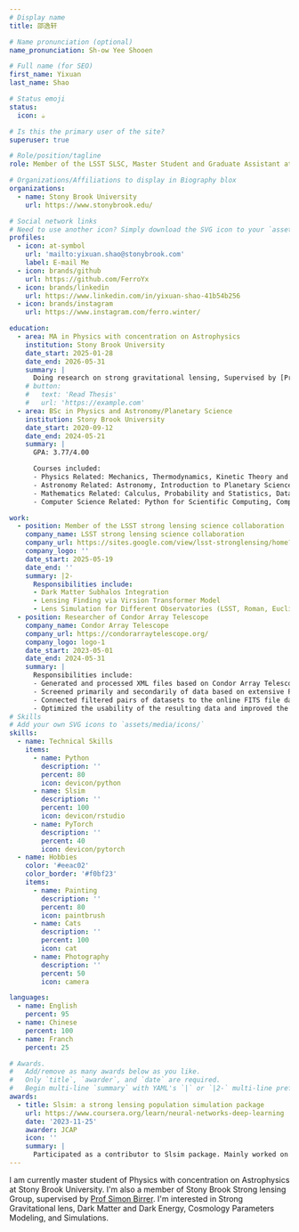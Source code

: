 ```yaml
---
# Display name
title: 邵逸轩

# Name pronunciation (optional)
name_pronunciation: Sh-ow Yee Shooen

# Full name (for SEO)
first_name: Yixuan
last_name: Shao

# Status emoji
status:
  icon: ☕️

# Is this the primary user of the site?
superuser: true

# Role/position/tagline
role: Member of the LSST SLSC, Master Student and Graduate Assistant at SBU

# Organizations/Affiliations to display in Biography blox
organizations:
  - name: Stony Brook University
    url: https://www.stonybrook.edu/

# Social network links
# Need to use another icon? Simply download the SVG icon to your `assets/media/icons/` folder.
profiles:
  - icon: at-symbol
    url: 'mailto:yixuan.shao@stonybrook.com'
    label: E-mail Me
  - icon: brands/github
    url: https://github.com/FerroYx
  - icon: brands/linkedin
    url: https://www.linkedin.com/in/yixuan-shao-41b54b256
  - icon: brands/instagram
    url: https://www.instagram.com/ferro.winter/

education:
  - area: MA in Physics with concentration on Astrophysics
    institution: Stony Brook University
    date_start: 2025-01-28
    date_end: 2026-05-31
    summary: |
      Doing research on strong gravitational lensing, Supervised by [Prof Simon Birrer](https://sibirrer.github.io/).
    # button:
    #   text: 'Read Thesis'
    #   url: 'https://example.com'
  - area: BSc in Physics and Astronomy/Planetary Science
    institution: Stony Brook University
    date_start: 2020-09-12
    date_end: 2024-05-21
    summary: |
      GPA: 3.77/4.00

      Courses included:
      - Physics Related: Mechanics, Thermodynamics, Kinetic Theory and Statistical Mechanics, Quantum Physics, General Relativity, Waves and Optics, Electromagnetic Theory, Nuclear Physics
      - Astronomy Related: Astronomy, Introduction to Planetary Sciences, Cosmology, Galaxy, Observational Techniques in Astronomy
      - Mathematics Related: Calculus, Probability and Statistics, Data Analysis, Applied Complex Analysis
      - Computer Science Related: Python for Scientific Computing, Computation for Physics and Astronomy

work:
  - position: Member of the LSST strong lensing science collaboration
    company_name: LSST strong lensing science collaboration
    company_url: https://sites.google.com/view/lsst-stronglensing/home?authuser=0
    company_logo: ''
    date_start: 2025-05-19
    date_end: ''
    summary: |2-
      Responsibilities include:
      - Dark Matter Subhalos Integration
      - Lensing Finding via Virsion Transformer Model
      - Lens Simulation for Different Observatories (LSST, Roman, Euclid)
  - position: Researcher of Condor Array Telescope
    company_name: Condor Array Telescope
    company_url: https://condorarraytelescope.org/
    company_logo: logo-1
    date_start: 2023-05-01
    date_end: 2024-05-31
    summary: |
      Responsibilities include:
      - Generated and processed XML files based on Condor Array Telescope's existing observational data via Python.
      - Screened primarily and secondarily of data based on extensive Photometry.
      - Connected filtered pairs of datasets to the online FITS file database, visualized target stellar coordinates based on FITS files via Python to assist in processing error terms in observational data.
      - Optimized the usability of the resulting data and improved the database to facilitate more effective observations.
# Skills
# Add your own SVG icons to `assets/media/icons/`
skills:
  - name: Technical Skills
    items:
      - name: Python
        description: ''
        percent: 80
        icon: devicon/python
      - name: Slsim
        description: ''
        percent: 100
        icon: devicon/rstudio
      - name: PyTorch
        description: ''
        percent: 40
        icon: devicon/pytorch
  - name: Hobbies
    color: '#eeac02'
    color_border: '#f0bf23'
    items:
      - name: Painting
        description: ''
        percent: 80
        icon: paintbrush
      - name: Cats
        description: ''
        percent: 100
        icon: cat
      - name: Photography
        description: ''
        percent: 50
        icon: camera

languages:
  - name: English
    percent: 95
  - name: Chinese
    percent: 100
  - name: Franch
    percent: 25

# Awards.
#   Add/remove as many awards below as you like.
#   Only `title`, `awarder`, and `date` are required.
#   Begin multi-line `summary` with YAML's `|` or `|2-` multi-line prefix and indent 2 spaces below.
awards:
  - title: Slsim: a strong lensing population simulation package
    url: https://www.coursera.org/learn/neural-networks-deep-learning
    date: '2023-11-25'
    awarder: JCAP
    icon: ''
    summary: |
      Participated as a contributor to Slsim package. Mainly worked on Dark Matter Subhalos integration in Lens object, and Euclid configurations.
---
```


I am currently master student of Physics with concentration on Astrophysics at Stony Brook University. I'm also a member of Stony Brook Strong lensing Group, supervised by [Prof Simon Birrer](https://sibirrer.github.io/). I'm interested in Strong Gravitational lens, Dark Matter and Dark Energy, Cosmology Parameters Modeling, and Simulations.
